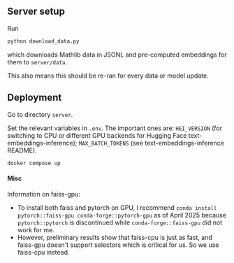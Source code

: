

## Server setup

Run

```sh
python download_data.py
```

which downloads Mathlib data in JSONL and pre-computed embeddings for them to `server/data`.

This also means this should be re-ran for every data or model update.

## Deployment

Go to directory `server`.

Set the relevant variables in `.env`. The important ones are: `HEI_VERSION` (for switching to CPU or different GPU backends for Hugging Face text-embeddings-inference); `MAX_BATCH_TOKENS` (see text-embeddings-inference README).

`docker compose up`

#### Misc
Information on faiss-gpu:
* To install both faiss and pytorch on GPU, I recommend `conda install pytorch::faiss-gpu conda-forge::pytorch-gpu` as of April 2025 because `pytorch::pytorch` is discontinued while `conda-forge::faiss-gpu` did not work for me.
* However, preliminary results show that faiss-cpu is just as fast, and faiss-gpu doesn't support selectors which is critical for us. So we use faiss-cpu instead.
